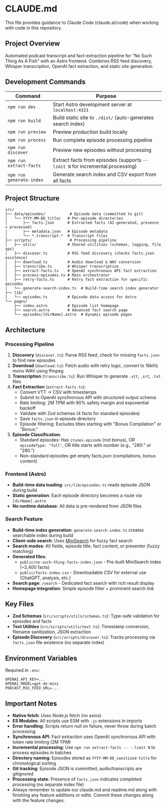 # CLAUDE.md

This file provides guidance to Claude Code (claude.ai/code) when working with code in this repository.

## Project Overview

Automated podcast transcript and fact-extraction pipeline for "No Such Thing As A Fish" with an Astro frontend. Combines RSS feed discovery, Whisper transcription, OpenAI fact extraction, and static site generation.

## Development Commands

| Command | Purpose |
|---------|---------|
| `npm run dev` | Start Astro development server at `localhost:4321` |
| `npm run build` | Build static site to `./dist/` (auto-generates search index) |
| `npm run preview` | Preview production build locally |
| `npm run process` | Run complete episode processing pipeline |
| `npm run discover` | Preview new episodes without processing |
| `npm run extract-facts` | Extract facts from episodes (supports `--limit N` for incremental processing) |
| `npm run generate-index` | Generate search index and CSV export from all facts |

## Project Structure

```
src/
├── data/episodes/           # Episode data (committed to git)
│   └── YYYY-MM-DD_title/   # Per-episode directories
│       ├── facts.json      # Extracted facts (AI-generated, presence = processed)
│       ├── metadata.json   # Episode metadata
│       └── *.transcript.*  # Transcript files
├── scripts/                 # Processing pipeline
│   ├── utils/              # Shared utilities (schemas, logging, file ops)
│   ├── discover.ts         # RSS feed discovery (checks facts.json existence)
│   ├── download.ts         # Audio download & WAV conversion
│   ├── transcribe.ts       # Whisper transcription
│   ├── extract-facts.ts    # OpenAI synchronous API fact extraction
│   ├── process-episodes.ts # Main orchestrator
│   ├── retry-facts.ts      # Retry fact extraction for specific episodes
│   └── generate-search-index.ts  # Build-time search index generator
├── lib/
│   └── episodes.ts         # Episode data access for Astro
└── pages/
    ├── index.astro         # Episode list homepage
    ├── search.astro        # Advanced fact search page
    └── episodes/[dirName].astro  # Dynamic episode pages
```

## Architecture

### Processing Pipeline

1. **Discovery** (`discover.ts`): Parse RSS feed, check for missing `facts.json` to find new episodes
2. **Download** (`download.ts`): Fetch audio with retry logic, convert to 16kHz mono WAV using ffmpeg
3. **Transcription** (`transcribe.ts`): Run Whisper to generate `.vtt`, `.srt`, `.txt` files
4. **Fact Extraction** (`extract-facts.ts`):
   - Convert VTT → CSV with timestamps
   - Submit to OpenAI synchronous API with structured output schema
   - Rate limiting: 2M TPM with 90% safety margin and exponential backoff
   - Validate with Zod schemas (4 facts for standard episodes)
   - Save `facts.json` in episode directory
   - Episode filtering: Excludes titles starting with "Bonus Compilation" or "Bonus:"
5. **Episode Classification**:
   - Standard episodes: Has `itunes.episode` (not bonus), OR `episodeType: "full"`, OR title starts with number (e.g., "280:" or "280.")
   - Non-standard episodes get empty facts.json (compilations, bonus content)

### Frontend (Astro)

- **Build-time data loading**: `src/lib/episodes.ts` reads episode JSON during build
- **Static generation**: Each episode directory becomes a route via `[dirName].astro`
- **No runtime database**: All data is pre-rendered from JSON files

### Search Feature

- **Build-time index generation**: `generate-search-index.ts` creates searchable index during build
- **Client-side search**: Uses [MiniSearch](https://github.com/lucaong/minisearch) for fuzzy fact search
- **Search modes**: All fields, episode title, fact content, or presenter (fuzzy matching)
- **Generated files**:
  - `public/no-such-thing-facts-index.json` - Pre-built MiniSearch index (~2,400 facts)
  - `public/facts-index.csv` - Downloadable CSV for external use (ChatGPT, analysis, etc.)
- **Search page**: `/search` - Dedicated fact search with rich result display
- **Homepage integration**: Simple episode filter + prominent search link

## Key Files

- **Zod Schemas** (`src/scripts/utils/schemas.ts`): Type-safe validation for episodes and facts
- **Text Utilities** (`src/scripts/utils/text.ts`): Timestamp conversion, filename sanitization, JSON extraction
- **Episode Discovery** (`src/scripts/discover.ts`): Tracks processing via `facts.json` file existence (no separate index)

## Environment Variables

Required in `.env`:
```
OPENAI_API_KEY=...
OPENAI_MODEL=gpt-4o-mini
PODCAST_RSS_FEED_URL=...
```

## Important Notes

- **Native fetch**: Uses Node.js fetch (no axios)
- **ES Modules**: All scripts use ESM with `.js` extensions in imports
- **Error handling**: Scripts return null on failure, never throw during batch processing
- **Synchronous API**: Fact extraction uses OpenAI synchronous API with token rate limiting (2M TPM)
- **Incremental processing**: Use `npm run extract-facts -- --limit N` to process episodes in batches
- **Directory naming**: Episodes stored as `YYYY-MM-DD_sanitized-title` for chronological sorting
- **Git tracking**: Episode JSON is committed; audio/transcripts are gitignored
- **Processing state**: Presence of `facts.json` indicates completed processing (no separate index file)
- Always remember to update our claude.md and readme.md along with finishing any feature additions or edits. Commit these changes along with the feature changes.
